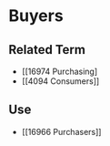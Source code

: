 # Buyers  

## Related Term

- [[16974 Purchasing]
- [[4094 Consumers]]  

## Use

- [[16966 Purchasers]]  

